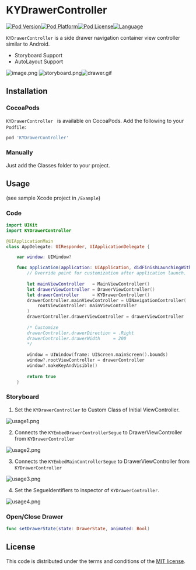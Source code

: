 # KYDrawerController

[![Pod Version](http://img.shields.io/cocoapods/v/KYDrawerController.svg?style=flat)](http://cocoadocs.org/docsets/KYDrawerController/)[![Pod Platform](http://img.shields.io/cocoapods/p/KYDrawerController.svg?style=flat)](http://cocoadocs.org/docsets/KYDrawerController/)[![Pod License](http://img.shields.io/cocoapods/l/KYDrawerController.svg?style=flat)](https://github.com/ykyohei/KYDrawerController/blob/master/LICENSE)[![Language](http://img.shields.io/badge/language-swift-brightgreen.svg?style=flat
)](https://developer.apple.com/swift)

`KYDrawerController` is a side drawer navigation container view controller similar to Android.

* Storyboard Support
* AutoLayout Support

![image.png](https://cloud.githubusercontent.com/assets/5757351/7665531/399a88c0-fbf6-11e4-8051-0d05fa4baa38.png "image.png") ![storyboard.png](https://cloud.githubusercontent.com/assets/5757351/7665532/399c740a-fbf6-11e4-9fb9-4913a8f2e446.png "storyboard.png.png")![drawer.gif](https://cloud.githubusercontent.com/assets/5757351/8270983/3e59cfe6-183a-11e5-8a9b-5a1ac1aee2bc.gif "drawer.png")


## Installation

### CocoaPods

`KYDrawerController ` is available on CocoaPods.
Add the following to your `Podfile`:

```ruby
pod 'KYDrawerController'
```

### Manually
Just add the Classes folder to your project.


## Usage
(see sample Xcode project in `/Example`)

### Code

```Swift
import UIKit
import KYDrawerController

@UIApplicationMain
class AppDelegate: UIResponder, UIApplicationDelegate {

    var window: UIWindow?

    func application(application: UIApplication, didFinishLaunchingWithOptions launchOptions: [NSObject: AnyObject]?) -> Bool {
        // Override point for customization after application launch.
        
        let mainViewController   = MainViewController()
        let drawerViewController = DrawerViewController()
        let drawerController     = KYDrawerController()
        drawerController.mainViewController = UINavigationController(
            rootViewController: mainViewController
        )
        drawerController.drawerViewController = drawerViewController
        
        /* Customize
        drawerController.drawerDirection = .Right
        drawerController.drawerWidth     = 200
        */
       
        window = UIWindow(frame: UIScreen.mainScreen().bounds)
        window?.rootViewController = drawerController
        window?.makeKeyAndVisible()
        
        return true
    }
```

### Storyboard
 1. Set the `KYDrawerController` to Custom Class of Initial ViewController.
 
 ![usage1.png](https://cloud.githubusercontent.com/assets/5757351/7665220/a9d378a8-fbe8-11e4-8eb3-a66f37bebece.png)
 
 2.  Connects the `KYEmbedDrawerControllerSegue` to DrawerViewController from `KYDrawerController`
 
 ![usage2.png](https://cloud.githubusercontent.com/assets/5757351/7665217/a995f6ae-fbe8-11e4-811a-779814197a55.png "usage2.png")


 3. Connects the `KYEmbedMainControllerSegue` to DrawerViewController from `KYDrawerController`

 ![usage3.png](https://cloud.githubusercontent.com/assets/5757351/7665218/a99a6748-fbe8-11e4-89d3-e599765f0eb6.png "usage3.png")


 4. Set the SegueIdentifiers to inspector of `KYDrawerController`. 

 ![usage4.png](https://cloud.githubusercontent.com/assets/5757351/7665219/a99c790c-fbe8-11e4-84bc-bf03b01e8a14.png "usage4.png")

 
### Open/Close Drawer
```Swift
func setDrawerState(state: DrawerState, animated: Bool)
```


## License

This code is distributed under the terms and conditions of the [MIT license](LICENSE). 
